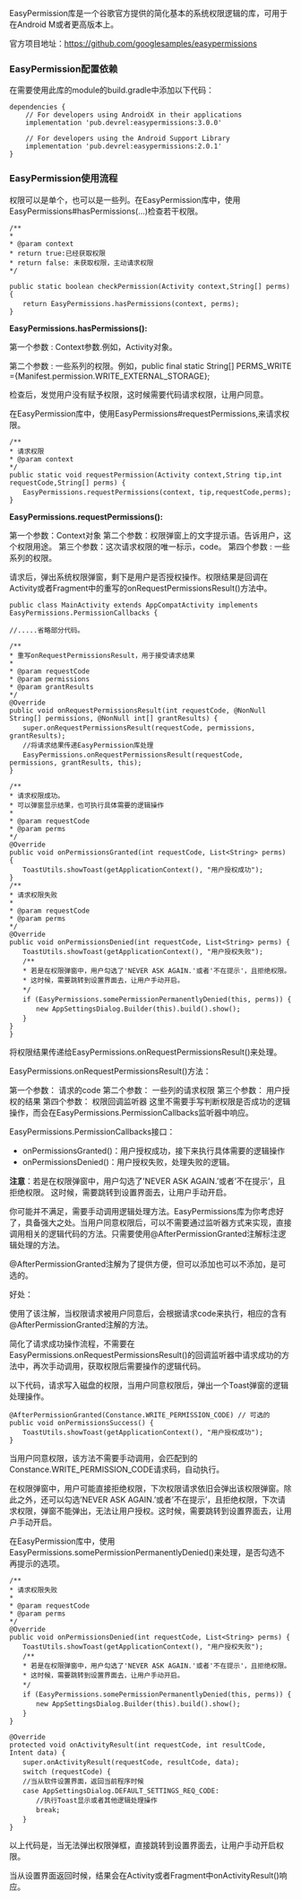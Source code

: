 EasyPermission库是一个谷歌官方提供的简化基本的系统权限逻辑的库，可用于在Android M或者更高版本上。

官方项目地址：https://github.com/googlesamples/easypermissions

### EasyPermission配置依赖

在需要使用此库的module的build.gradle中添加以下代码：

```
dependencies {
    // For developers using AndroidX in their applications
    implementation 'pub.devrel:easypermissions:3.0.0'
 
    // For developers using the Android Support Library
    implementation 'pub.devrel:easypermissions:2.0.1'
}
```

### EasyPermission使用流程

权限可以是单个，也可以是一些列。在EasyPermission库中，使用EasyPermissions#hasPermissions(...)检查若干权限。

```
/**
*
* @param context
* return true:已经获取权限
* return false: 未获取权限，主动请求权限
*/

public static boolean checkPermission(Activity context,String[] perms) {
　　return EasyPermissions.hasPermissions(context, perms);
}
```

**EasyPermissions.hasPermissions():**

第一个参数 : Context参数.例如，Activity对象。

第二个参数 : 一些系列的权限。例如，public final static String[] PERMS_WRITE ={Manifest.permission.WRITE_EXTERNAL_STORAGE};



检查后，发觉用户没有赋予权限，这时候需要代码请求权限，让用户同意。

在EasyPermission库中，使用EasyPermissions#requestPermissions,来请求权限。

```
/**
* 请求权限
* @param context
*/
public static void requestPermission(Activity context,String tip,int requestCode,String[] perms) {
　　EasyPermissions.requestPermissions(context, tip,requestCode,perms);
}
```

**EasyPermissions.requestPermissions():**

第一个参数：Context对象
第二个参数：权限弹窗上的文字提示语。告诉用户，这个权限用途。
第三个参数：这次请求权限的唯一标示，code。
第四个参数 : 一些系列的权限。



请求后，弹出系统权限弹窗，剩下是用户是否授权操作。权限结果是回调在Activity或者Fragment中的重写的onRequestPermissionsResult()方法中。

```
public class MainActivity extends AppCompatActivity implements EasyPermissions.PermissionCallbacks {

//.....省略部分代码。

/**
* 重写onRequestPermissionsResult，用于接受请求结果
*
* @param requestCode
* @param permissions
* @param grantResults
*/
@Override
public void onRequestPermissionsResult(int requestCode, @NonNull String[] permissions, @NonNull int[] grantResults) {
　　super.onRequestPermissionsResult(requestCode, permissions, grantResults);
　　//将请求结果传递EasyPermission库处理
　　EasyPermissions.onRequestPermissionsResult(requestCode, permissions, grantResults, this);
}

/**
* 请求权限成功。
* 可以弹窗显示结果，也可执行具体需要的逻辑操作
*
* @param requestCode
* @param perms
*/
@Override
public void onPermissionsGranted(int requestCode, List<String> perms) {
　　ToastUtils.showToast(getApplicationContext(), "用户授权成功");
}
/**
* 请求权限失败
*
* @param requestCode
* @param perms
*/
@Override
public void onPermissionsDenied(int requestCode, List<String> perms) {
　　ToastUtils.showToast(getApplicationContext(), "用户授权失败");
　　/**
　　* 若是在权限弹窗中，用户勾选了'NEVER ASK AGAIN.'或者'不在提示'，且拒绝权限。
　　* 这时候，需要跳转到设置界面去，让用户手动开启。
　　*/
　　if (EasyPermissions.somePermissionPermanentlyDenied(this, perms)) {
　　　　new AppSettingsDialog.Builder(this).build().show();
　　}
}
}
```

将权限结果传递给EasyPermissions.onRequestPermissionsResult()来处理。

EasyPermissions.onRequestPermissionsResult()方法：

第一个参数： 请求的code
第二个参数： 一些列的请求权限
第三个参数： 用户授权的结果
第四个参数： 权限回调监听器
这里不需要手写判断权限是否成功的逻辑操作，而会在EasyPermissions.PermissionCallbacks监听器中响应。

EasyPermissions.PermissionCallbacks接口：

- onPermissionsGranted()：用户授权成功，接下来执行具体需要的逻辑操作
- onPermissionsDenied()：用户授权失败，处理失败的逻辑。

**注意**：若是在权限弹窗中，用户勾选了’NEVER ASK AGAIN.’或者’不在提示’，且拒绝权限。 这时候，需要跳转到设置界面去，让用户手动开启。

你可能并不满足，需要手动调用逻辑处理方法。EasyPermissions库为你考虑好了，具备强大之处。当用户同意权限后，可以不需要通过监听器方式来实现，直接调用相关的逻辑代码的方法。只需要使用@AfterPermissionGranted注解标注逻辑处理的方法。



@AfterPermissionGranted注解为了提供方便，但可以添加也可以不添加，是可选的。

好处：

使用了该注解，当权限请求被用户同意后，会根据请求code来执行，相应的含有@AfterPermissionGranted注解的方法。

简化了请求成功操作流程，不需要在EasyPermissions.onRequestPermissionsResult()的回调监听器中请求成功的方法中，再次手动调用，获取权限后需要操作的逻辑代码。

以下代码，请求写入磁盘的权限，当用户同意权限后，弹出一个Toast弹窗的逻辑处理操作。

```
@AfterPermissionGranted(Constance.WRITE_PERMISSION_CODE) // 可选的
public void onPermissionsSuccess() {
　　ToastUtils.showToast(getApplicationContext(), "用户授权成功");
}
```

当用户同意权限，该方法不需要手动调用，会匹配到的Constance.WRITE_PERMISSION_CODE请求码，自动执行。

在权限弹窗中，用户可能直接拒绝权限，下次权限请求依旧会弹出该权限弹窗。除此之外，还可以勾选’NEVER ASK AGAIN.’或者’不在提示’，且拒绝权限，下次请求权限，弹窗不能弹出，无法让用户授权。这时候，需要跳转到设置界面去，让用户手动开启。

在EasyPermission库中，使用EasyPermissions.somePermissionPermanentlyDenied()来处理，是否勾选不再提示的选项。

```
/**
* 请求权限失败
*
* @param requestCode
* @param perms
*/
@Override
public void onPermissionsDenied(int requestCode, List<String> perms) {
　　ToastUtils.showToast(getApplicationContext(), "用户授权失败");
　　/**
　　* 若是在权限弹窗中，用户勾选了'NEVER ASK AGAIN.'或者'不在提示'，且拒绝权限。
　　* 这时候，需要跳转到设置界面去，让用户手动开启。
　　*/
　　if (EasyPermissions.somePermissionPermanentlyDenied(this, perms)) {
　　　　new AppSettingsDialog.Builder(this).build().show();
　　}
}

@Override
protected void onActivityResult(int requestCode, int resultCode, Intent data) {
　　super.onActivityResult(requestCode, resultCode, data);
　　switch (requestCode) {
　　//当从软件设置界面，返回当前程序时候
　　case AppSettingsDialog.DEFAULT_SETTINGS_REQ_CODE:
　　　　//执行Toast显示或者其他逻辑处理操作
　　　　break;
　　} 
}
```

以上代码是，当无法弹出权限弹框，直接跳转到设置界面去，让用户手动开启权限。

当从设置界面返回时候，结果会在Activity或者Fragment中onActivityResult()响应。